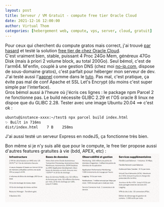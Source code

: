 ```yaml
---
layout: post
title: Serveur / VM Gratuit - compute free tier Oracle Cloud
date: 2021-12-16 12:00:00
author: Virtual Thom
categories: [hebergement web, compute, vps, server, cloud, gratuit]
---
```

Pour ceux qui cherchent du compute gratos mais correct, j'ai trouvé [par hasard](https://www.youtube.com/watch?v=g7sP33QtuxM&ab_channel=IdeaSpot) et testé la solution [free tier de chez Oracle Cloud](https://www.oracle.com/fr/cloud/free/#always-free).  
C'est vraiment bien, stable, puissant 4 Proc 24Go Mem, généreux 47Go Disk (mais à priori 2 volume block, au total 200Go). Seul bémol, c'est de l'arm64. M'enfin, couplé à une gestion DNS (chez moi [no-ip.com](https://www.noip.com/), dispose de sous-domaine gratos), c'est parfait pour héberger mon serveur de dev.  
J'ai testé aussi l'[aapnel](https://www.aapanel.com/reference.html) comme dans le [tuto](https://www.youtube.com/watch?v=g7sP33QtuxM&ab_channel=IdeaSpot). Pas mal, c'est pratique, ça évite pas mal de conf Apache et SSL Let's Encrypt (du moins c'est super simple par l'interface).  
Gros bémol aussi à l'heure où j'écris ces lignes : le package npm Parcel 2 ne fonctionne pas. Le build nécessite GLIBC 2.29 et l'OS oracle 8 linux ne dispoe que du GLIBC 2.28. Tester avec une image Ubuntu 20.04 ==> c'est ok :  

```
ubuntu@instance-xxxx:~/test$ npx parcel build index.html
✨ Built in 716ms
dist/index.html    7 B    258ms
```

J'ai aussi testé un serveur Express en nodeJS, ça fonctionne très bien.

Bon même si je n'y suis allé que pour le compute, le free tier propose aussi d'autres features gratuites à vie (bdd, APEX, etc) :  
![!Free Tier Oracle Cloud](/wp-content/uploads/free_tier_oracle_cloud.png)
